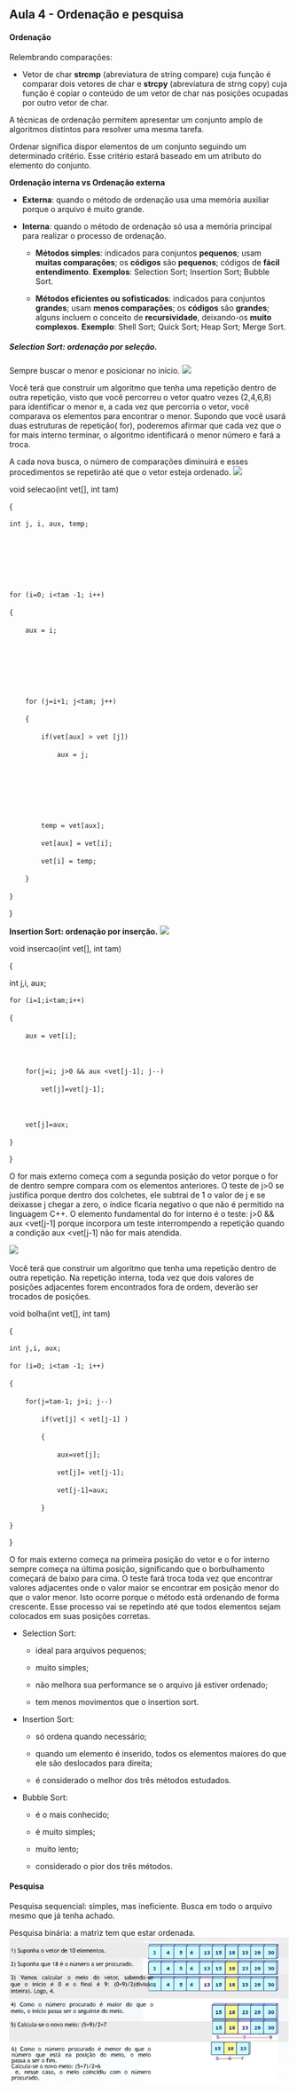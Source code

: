## Aula 4 - Ordenação e pesquisa 
 

#### Ordenação 

Relembrando comparações: 
* Vetor de char 
**strcmp** (abreviatura de string compare) cuja função é comparar dois vetores de char e **strcpy** (abreviatura de strng copy) cuja função é copiar o conteúdo de um vetor de char nas posições ocupadas por outro vetor de char. 

A técnicas de ordenação permitem apresentar um conjunto amplo de algoritmos distintos para resolver uma mesma tarefa.  

Ordenar significa dispor elementos de um conjunto seguindo um determinado critério. Esse critério estará baseado em um atributo do elemento do conjunto. 
 

**Ordenação interna vs Ordenação externa**

* **Externa**: quando o método de ordenação usa uma memória auxiliar porque o arquivo é muito grande. 

* **Interna**: quando o método de ordenação só usa a memória principal para realizar o processo de ordenação. 

    * **Métodos simples**: indicados para conjuntos **pequenos**; usam **muitas comparações**; os **códigos** são **pequenos**; códigos de **fácil entendimento**. **Exemplos**: Selection Sort; Insertion Sort; Bubble Sort. 

    * **Métodos eficientes ou sofisticados**: indicados para conjuntos **grandes**; usam **menos comparações**; os **códigos** são **grandes**; alguns incluem o conceito de **recursividade**, deixando-os **muito complexos**. **Exemplo**: Shell Sort; Quick Sort; Heap Sort; Merge Sort. 



##### Selection Sort: ordenação por seleção. 

Sempre buscar o menor e posicionar no início. 
![]('../../media/estrutura_dados/SelectionSort.png')

Você terá que construir um algoritmo que tenha uma repetição dentro de outra repetição, visto que você percorreu o vetor quatro vezes (2,4,6,8) para identificar o menor  e, a cada vez que percorria o vetor, você comparava os elementos para encontrar o menor. Supondo que você usará duas estruturas de repetição( for), poderemos afirmar que cada vez que o for mais interno terminar, o algoritmo identificará o menor número e fará a troca. 

A cada nova busca, o número de comparações diminuirá e esses procedimentos se repetirão até que o vetor esteja ordenado.
![]('../../media/estrutura_dados/vetorSort.png') 

void selecao(int vet[], int tam) 

{ 

    int j, i, aux, temp; 

 
 

 
 

    for (i=0; i<tam -1; i++) 

    { 

        aux = i; 

 
 

 
 

        for (j=i+1; j<tam; j++) 

        { 

            if(vet[aux] > vet [j]) 

                aux = j; 

 
 

 
 

            temp = vet[aux]; 

            vet[aux] = vet[i]; 

            vet[i] = temp; 

        } 

    } 

} 

**Insertion Sort: ordenação por inserção.**
![]('../../media/estrutura_dados/insertionSort.png')

void insercao(int vet[], int tam) 

{ 

  int j,i, aux; 

    for (i=1;i<tam;i++) 

    { 

        aux = vet[i];  

         

        for(j=i; j>0 && aux <vet[j-1]; j--) 

            vet[j]=vet[j-1]; 

         

        vet[j]=aux;   

    } 

} 

 

 

O for mais externo começa com a segunda posição do vetor porque o for de dentro sempre compara com os elementos anteriores. O teste de j>0 se justifica porque dentro dos colchetes, ele subtrai de 1 o valor de j e se deixasse j chegar a zero, o índice ficaria negativo o que não é permitido na linguagem C++. O elemento fundamental do for interno é o teste: j>0 && aux <vet[j-1] porque  incorpora um teste interrompendo a repetição quando a condição aux <vet[j-1] não for mais atendida. 

![]('../../media/estrutura_dados/bubbleSort.png')

Você terá que construir um algoritmo que tenha uma repetição dentro de outra repetição. Na repetição interna, toda vez que dois valores de posições adjacentes forem encontrados fora de ordem, deverão ser trocados de posições.  

 
 

void bolha(int vet[], int tam) 

{ 

    int j,i, aux; 

    for (i=0; i<tam -1; i++) 

    { 

        for(j=tam-1; j>i; j--) 

            if(vet[j] < vet[j-1] ) 

            { 

                aux=vet[j]; 

                vet[j]= vet[j-1]; 

                vet[j-1]=aux; 

            } 

    } 

} 

 

 

O for mais externo começa na primeira posição do vetor e o for interno sempre começa na última posição, significando que o borbulhamento começará de baixo para cima. O teste fará troca toda vez que encontrar valores adjacentes onde o valor  maior se encontrar em posição menor do que o valor menor. Isto ocorre porque o método está ordenando de forma crescente. Esse processo vai se repetindo até que todos elementos sejam colocados em suas posições corretas. 


* Selection Sort: 

    * ideal para arquivos pequenos; 

    * muito simples; 

    * não melhora sua performance se o arquivo já estiver ordenado; 

    * tem menos movimentos que o insertion sort. 

* Insertion Sort: 

    * só ordena quando necessário; 

    * quando um elemento é inserido, todos os elementos maiores do que ele são deslocados para direita; 

    * é considerado o melhor dos três métodos estudados. 

* Bubble Sort: 

    * é o mais conhecido; 

    * é muito simples; 

    * muito lento; 

    * considerado o pior dos três métodos. 

 
 #### Pesquisa 

 
Pesquisa sequencial: simples, mas ineficiente. Busca em todo o arquivo mesmo que já tenha achado. 

Pesquisa binária: a matriz tem que estar ordenada.
![](/media/estrutura_dados/pesquisa.png)